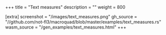 +++
title = "Text measures"
description = ""
weight = 800

[extra]
screenshot = "/images/text_measures.png"
gh_source = "//github.com/not-fl3/macroquad/blob/master/examples/text_measures.rs"
wasm_source = "/gen_examples/text_measures.html"
+++
